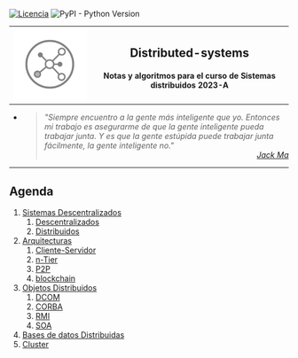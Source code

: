 [![Licencia](https://img.shields.io/badge/license-MIT-blue.svg)](http://kmonsoor.mit-license.org/) ![PyPI - Python Version](https://img.shields.io/pypi/pyversions/matplotlib)


<table><tr>
<td rowspan="9"><img src="img/logo-sd.svg" alt="Redes"></td>
<td colspan="2" style="text-align: center;">
<h2><b>Distributed-systems</h2>
<h4>Notas y algoritmos para el curso de Sistemas distribuidos 2023-A</h5></td>
</tr></table>


* ><i>"Siempre encuentro a la gente más inteligente que yo. Entonces mi trabajo es asegurarme de que la gente inteligente pueda trabajar junta. Y es que la gente estúpida puede trabajar junta fácilmente, la gente inteligente no."</i><br>
<cite style="display:block; text-align: right">[Jack Ma](https://es.wikipedia.org/wiki/Jack_Ma)</cite>

---
## Agenda
1. [Sistemas Descentralizados][11]
    1. [Descentralizados][11]
    1. [Distribuidos][12]
1. [Arquitecturas][21]
    1. [Cliente-Servidor][21]
    1. [n-Tier][21]
    1. [P2P][21]
    1. [blockchain][21]
1. [Objetos Distribuidos][31]
    1. [DCOM][31]
    1. [CORBA][31]
    1. [RMI][31]
    1. [SOA][31]
1. [Bases de datos Distribuidas][41]
1. [Cluster][51]

[11]:https://github.com/GiancarloBenavides/Sistemas-Distribuidos/tree/main/11-Sistemas-descentralizados
[12]:https://github.com/GiancarloBenavides/Sistemas-Distribuidos/tree/main/12-Sistemas-Distribuidos
[21]:https://github.com/GiancarloBenavides/Sistemas-Distribuidos/tree/main/21-Arquitecturas
[31]:https://github.com/GiancarloBenavides/Sistemas-Distribuidos/tree/main/31-Ojetos-Distribuidos
[41]:https://github.com/GiancarloBenavides/Sistemas-Distribuidos/tree/main/41-Bases-Distribuidas
[51]:https://github.com/GiancarloBenavides/Sistemas-Distribuidos/tree/main/51-Cluster

